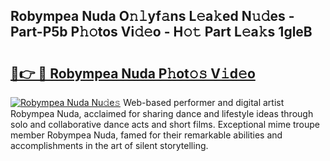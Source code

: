 ## Robympea Nuda O𝚗𝚕yf𝚊ns L𝚎a𝚔ed N𝚞𝚍es - Part-P5b P𝚑𝚘tos Vi𝚍𝚎o - H𝚘𝚝 Part L𝚎a𝚔s 1gleB

# <h2><a href="http://kfa0wq.oniu.top/?m=Robympea+Nuda">🔗👉 🔴 Robympea Nuda P𝚑ot𝚘𝚜 V𝚒d𝚎o</a></h2>

[![Robympea Nuda Nu𝚍e𝚜](https://i.imgur.com/0qMVB7G.gif)](http://kfa0wq.oniu.top/?m=Robympea+Nuda)
Web-based performer and digital artist Robympea Nuda, acclaimed for sharing dance and lifestyle ideas through solo and collaborative dance acts and short films. Exceptional mime troupe member Robympea Nuda, famed for their remarkable abilities and accomplishments in the art of silent storytelling.  
